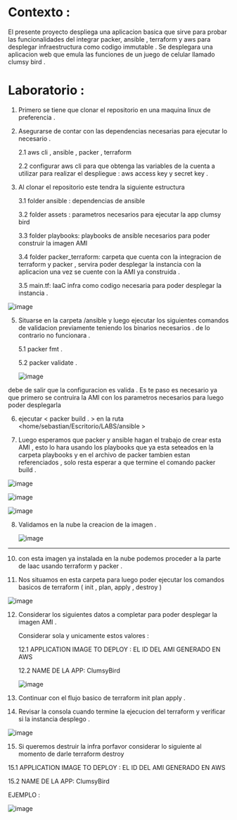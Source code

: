 # Contexto :
El presente proyecto despliega una aplicacion basica que sirve para probar las funcionalidades del integrar packer, ansible , terraform y aws para desplegar infraestructura como codigo immutable . Se desplegara una aplicacion web que emula las funciones de un juego de celular llamado clumsy bird . 

# Laboratorio :
1. Primero se tiene que clonar el repositorio en una maquina linux de preferencia .
2. Asegurarse de contar con las dependencias necesarias para ejecutar lo necesario .
   
   2.1 aws cli , ansible , packer , terraform

   2.2 configurar aws cli para que obtenga las variables de la cuenta a utilizar para realizar el despliegue : aws access key y secret key . 

4. Al clonar el repositorio este tendra la siguiente estructura
   
   3.1 folder ansible : dependencias de ansible
   
   3.2 folder assets : parametros necesarios para ejecutar la app clumsy bird

   3.3 folder playbooks: playbooks de ansible necesarios para poder construir la imagen AMI
   
   3.4 folder packer_terraform: carpeta que cuenta con la integracion de terraform y packer , servira poder desplegar la instancia con la aplicacion una vez se cuente con la AMI ya construida .

   3.5 main.tf: IaaC infra como codigo necesaria para poder desplegar la instancia . 
   
![image](https://github.com/user-attachments/assets/2b512e89-52cf-478d-87ad-ef813a0877d7)


5. Situarse en la carpeta /ansible y luego ejecutar los siguientes comandos de validacion previamente teniendo los binarios necesarios . de lo contrario no funcionara .

   5.1 packer fmt .
   
   5.2 packer validate .


   ![image](https://github.com/user-attachments/assets/6502293c-2e19-4821-9bff-44346302be93)


debe de salir que la configuracion es valida . Es te paso es necesario ya que primero se contruira la AMI con los parametros necesarios para luego poder desplegarla 

 

6. ejecutar  <  packer build . >  en la ruta   <home/sebastian/Escritorio/LABS/ansible >

7. Luego esperamos que packer y ansible hagan el trabajo de crear esta AMI , esto lo hara usando los playbooks que ya esta seteados en la carpeta playbooks y en el archivo de packer tambien estan referenciados , solo resta esperar a que termine el comando packer build .


![image](https://github.com/user-attachments/assets/75bebb76-e0b7-4109-b97c-2748954bd5d2)




![image](https://github.com/user-attachments/assets/abe13ed7-42f0-4ebe-a7d1-7478e2dcc618)





![image](https://github.com/user-attachments/assets/a6dac6be-8d88-4b81-9581-c9bc82a41358)





8. Validamos en la nube la creacion de la imagen .

   ![image](https://github.com/user-attachments/assets/70737748-7752-48b2-beaa-3fa21158e511)

---------------------------------------------------------------------------------------------------------------------------------------------------------------------------------------------------------------

10. con esta imagen ya instalada en la nube podemos proceder a la parte de Iaac usando terraform y packer .

11. Nos situamos en esta carpeta para luego poder ejecutar los comandos basicos de terraform ( init , plan, apply , destroy )

![image](https://github.com/user-attachments/assets/5bae30f5-5922-4cf5-b187-6e6ad0729793)

12. Considerar los siguientes datos a completar para poder desplegar la imagen AMI .

      Considerar sola y unicamente estos valores :

    
    12.1 APPLICATION IMAGE TO DEPLOY : EL ID DEL AMI GENERADO EN AWS


    12.2 NAME DE LA APP: ClumsyBird


    ![image](https://github.com/user-attachments/assets/f53a81bf-8336-44d9-8156-fec09588fbf2)




13. Continuar con el flujo basico de terraform init plan apply .


14. Revisar la consola cuando termine la ejecucion del terraform y verificar si la instancia desplego .


 ![image](https://github.com/user-attachments/assets/078b5d79-cdf7-4e9b-864b-7561b3acccc7)







15. Si queremos destruir la infra porfavor considerar lo siguiente al momento de darle terraform destroy

    

   15.1 APPLICATION IMAGE TO DEPLOY : EL ID DEL AMI GENERADO EN AWS

   

   15.2 NAME DE LA APP: ClumsyBird



   EJEMPLO : 


   ![image](https://github.com/user-attachments/assets/be112ca9-ab50-42ed-a6df-b66a0bd93092)



   
   

